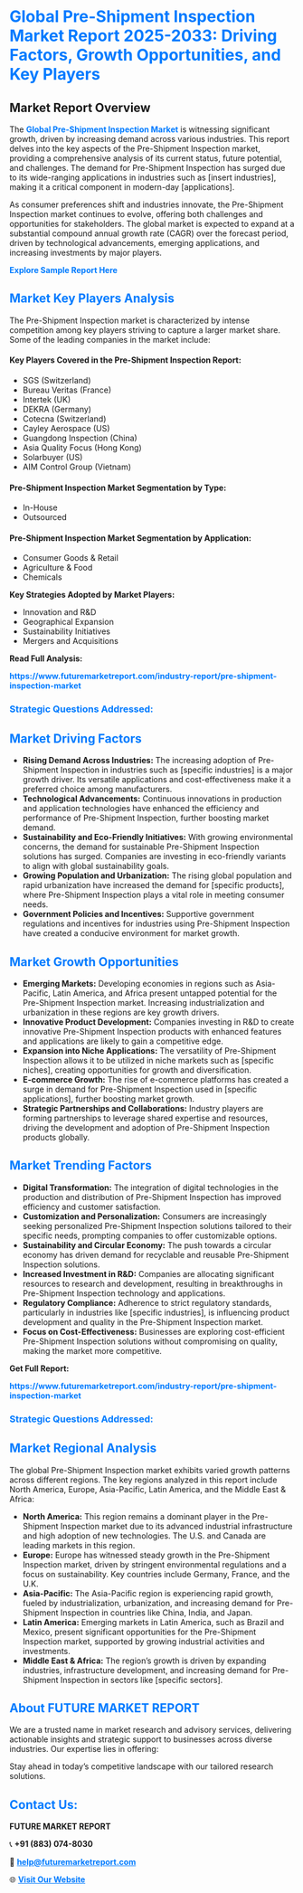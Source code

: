<h1 style="color: #007BFF;">Global Pre-Shipment Inspection Market Report 2025-2033: Driving Factors, Growth Opportunities, and Key Players</h1>

<section id="overview">
<h2>Market Report Overview</h2>
<p>The <a href="https://www.futuremarketreport.com/industry-report/pre-shipment-inspection-market" style="color: #007BFF; text-decoration: none;"><strong>Global Pre-Shipment Inspection Market</strong></a> is witnessing significant growth, driven by increasing demand across various industries. This report delves into the key aspects of the Pre-Shipment Inspection market, providing a comprehensive analysis of its current status, future potential, and challenges. The demand for Pre-Shipment Inspection has surged due to its wide-ranging applications in industries such as [insert industries], making it a critical component in modern-day [applications].</p>
<p>As consumer preferences shift and industries innovate, the Pre-Shipment Inspection market continues to evolve, offering both challenges and opportunities for stakeholders. The global market is expected to expand at a substantial compound annual growth rate (CAGR) over the forecast period, driven by technological advancements, emerging applications, and increasing investments by major players.</p>
</section>

<section id="overview">
<p><a href="https://www.futuremarketreport.com/request-sample/reportId=104846" style="color: #007BFF; text-decoration: none;"><strong>Explore Sample Report Here</strong></a></p>
</section>

<section id="key-players">
<h2 style="color: #007BFF;">Market Key Players Analysis</h2>
<p>The Pre-Shipment Inspection market is characterized by intense competition among key players striving to capture a larger market share. Some of the leading companies in the market include:</p>
<h4>Key Players Covered in the Pre-Shipment Inspection Report:</h4>
<ul><li>SGS (Switzerland)</li><li>Bureau Veritas (France)</li><li>Intertek (UK)</li><li>DEKRA (Germany)</li><li>Cotecna (Switzerland)</li><li>Cayley Aerospace (US)</li><li>Guangdong Inspection (China)</li><li>Asia Quality Focus (Hong Kong)</li><li>Solarbuyer (US)</li><li>AIM Control Group (Vietnam)</li></ul>
<h4>Pre-Shipment Inspection Market Segmentation by Type:</h4>
<ul><li>In-House</li><li>Outsourced</li></ul>

<h4>Pre-Shipment Inspection Market Segmentation by Application:</h4>
<ul><li>Consumer Goods &amp; Retail</li><li>Agriculture &amp; Food</li><li>Chemicals</li></ul>
<p><strong>Key Strategies Adopted by Market Players:</strong></p>
<ul>
<li>Innovation and R&D</li>
<li>Geographical Expansion</li>
<li>Sustainability Initiatives</li>
<li>Mergers and Acquisitions</li>
</ul>
</section>

<section>
<p><strong>Read Full Analysis: </strong></p><a href="https://www.futuremarketreport.com/industry-report/pre-shipment-inspection-market" style="color: #007BFF; text-decoration: none;"><strong>https://www.futuremarketreport.com/industry-report/pre-shipment-inspection-market</strong></a>
<h3 style="color: #007BFF;">Strategic Questions Addressed:</h3>
</section>

<section id="driving-factors">
<h2 style="color: #007BFF;">Market Driving Factors</h2>
<ul>
<li><strong>Rising Demand Across Industries:</strong> The increasing adoption of Pre-Shipment Inspection in industries such as [specific industries] is a major growth driver. Its versatile applications and cost-effectiveness make it a preferred choice among manufacturers.</li>
<li><strong>Technological Advancements:</strong> Continuous innovations in production and application technologies have enhanced the efficiency and performance of Pre-Shipment Inspection, further boosting market demand.</li>
<li><strong>Sustainability and Eco-Friendly Initiatives:</strong> With growing environmental concerns, the demand for sustainable Pre-Shipment Inspection solutions has surged. Companies are investing in eco-friendly variants to align with global sustainability goals.</li>
<li><strong>Growing Population and Urbanization:</strong> The rising global population and rapid urbanization have increased the demand for [specific products], where Pre-Shipment Inspection plays a vital role in meeting consumer needs.</li>
<li><strong>Government Policies and Incentives:</strong> Supportive government regulations and incentives for industries using Pre-Shipment Inspection have created a conducive environment for market growth.</li>
</ul>
</section>

<section id="growth-opportunities">
<h2 style="color: #007BFF;">Market Growth Opportunities</h2>
<ul>
<li><strong>Emerging Markets:</strong> Developing economies in regions such as Asia-Pacific, Latin America, and Africa present untapped potential for the Pre-Shipment Inspection market. Increasing industrialization and urbanization in these regions are key growth drivers.</li>
<li><strong>Innovative Product Development:</strong> Companies investing in R&D to create innovative Pre-Shipment Inspection products with enhanced features and applications are likely to gain a competitive edge.</li>
<li><strong>Expansion into Niche Applications:</strong> The versatility of Pre-Shipment Inspection allows it to be utilized in niche markets such as [specific niches], creating opportunities for growth and diversification.</li>
<li><strong>E-commerce Growth:</strong> The rise of e-commerce platforms has created a surge in demand for Pre-Shipment Inspection used in [specific applications], further boosting market growth.</li>
<li><strong>Strategic Partnerships and Collaborations:</strong> Industry players are forming partnerships to leverage shared expertise and resources, driving the development and adoption of Pre-Shipment Inspection products globally.</li>
</ul>
</section>

<section id="trending-factors">
<h2 style="color: #007BFF;">Market Trending Factors</h2>
<ul>
<li><strong>Digital Transformation:</strong> The integration of digital technologies in the production and distribution of Pre-Shipment Inspection has improved efficiency and customer satisfaction.</li>
<li><strong>Customization and Personalization:</strong> Consumers are increasingly seeking personalized Pre-Shipment Inspection solutions tailored to their specific needs, prompting companies to offer customizable options.</li>
<li><strong>Sustainability and Circular Economy:</strong> The push towards a circular economy has driven demand for recyclable and reusable Pre-Shipment Inspection solutions.</li>
<li><strong>Increased Investment in R&D:</strong> Companies are allocating significant resources to research and development, resulting in breakthroughs in Pre-Shipment Inspection technology and applications.</li>
<li><strong>Regulatory Compliance:</strong> Adherence to strict regulatory standards, particularly in industries like [specific industries], is influencing product development and quality in the Pre-Shipment Inspection market.</li>
<li><strong>Focus on Cost-Effectiveness:</strong> Businesses are exploring cost-efficient Pre-Shipment Inspection solutions without compromising on quality, making the market more competitive.</li>
</ul>
</section>

<section>
<p><strong>Get Full Report: </strong></p><a href="https://www.futuremarketreport.com/industry-report/pre-shipment-inspection-market" style="color: #007BFF; text-decoration: none;"><strong>https://www.futuremarketreport.com/industry-report/pre-shipment-inspection-market</strong></a>
<h3 style="color: #007BFF;">Strategic Questions Addressed:</h3>
</section>


<section id="regional-analysis">
<h2 style="color: #007BFF;">Market Regional Analysis</h2>
<p>The global Pre-Shipment Inspection market exhibits varied growth patterns across different regions. The key regions analyzed in this report include North America, Europe, Asia-Pacific, Latin America, and the Middle East & Africa:</p>
<ul>
<li><strong>North America:</strong> This region remains a dominant player in the Pre-Shipment Inspection market due to its advanced industrial infrastructure and high adoption of new technologies. The U.S. and Canada are leading markets in this region.</li>
<li><strong>Europe:</strong> Europe has witnessed steady growth in the Pre-Shipment Inspection market, driven by stringent environmental regulations and a focus on sustainability. Key countries include Germany, France, and the U.K.</li>
<li><strong>Asia-Pacific:</strong> The Asia-Pacific region is experiencing rapid growth, fueled by industrialization, urbanization, and increasing demand for Pre-Shipment Inspection in countries like China, India, and Japan.</li>
<li><strong>Latin America:</strong> Emerging markets in Latin America, such as Brazil and Mexico, present significant opportunities for the Pre-Shipment Inspection market, supported by growing industrial activities and investments.</li>
<li><strong>Middle East & Africa:</strong> The region’s growth is driven by expanding industries, infrastructure development, and increasing demand for Pre-Shipment Inspection in sectors like [specific sectors].</li>
</ul>
</section>

<footer>
<h2 style="color: #007BFF;">About FUTURE MARKET REPORT</h2>
<p>We are a trusted name in market research and advisory services, delivering actionable insights and strategic support to businesses across diverse industries. Our expertise lies in offering:</p>

<p>Stay ahead in today’s competitive landscape with our tailored research solutions.</p>

<h2 style="color: #007BFF;">Contact Us:</h2>
<p><strong>FUTURE MARKET REPORT</strong></p>
<p>📞 <strong>+91 (883) 074-8030</strong></p>
<p>📧 <strong><a href="mailto:help@futuremarketreport.com" style="color: #007BFF;">help@futuremarketreport.com</a></strong></p>
<p>🌐 <strong><a href="https://www.futuremarketreport.com/" style="color: #007BFF;">Visit Our Website</a></strong></p>
</footer>